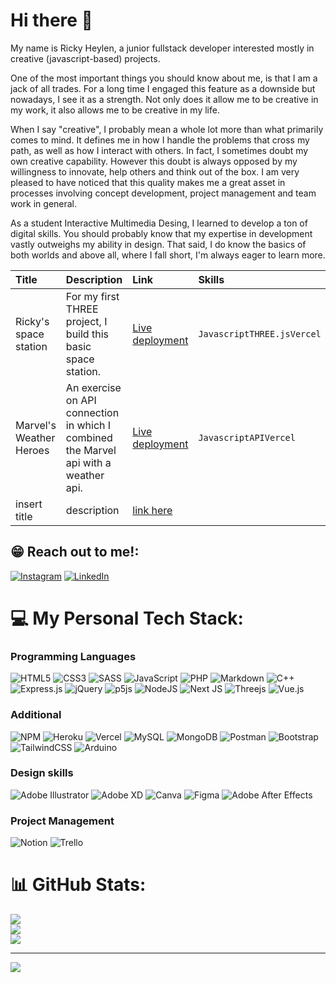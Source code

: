 # Hi there 👋
My name is Ricky Heylen, a junior fullstack developer interested mostly in creative (javascript-based) projects.


One of the most important things you should know about me, is that I am a jack of all trades. 
For a long time I engaged this feature as a downside but nowadays, I see it as a strength.
Not only does it allow me to be creative in my work, it also allows me to be creative in my life.

When I say "creative", I probably mean a whole lot more than what primarily comes to mind. It defines me in how I handle the problems that cross my path, as well as how I interact with others.
In fact, I sometimes doubt my own creative capability. However this doubt is always opposed by my willingness to innovate, help others and think out of the box. 
I am very pleased to have noticed that this quality makes me a great asset in processes involving concept development, project management and team work in general.

As a student Interactive Multimedia Desing, I learned to develop a ton of digital skills. You should probably know that my expertise in development vastly outweighs my ability in design. That said, I do know the basics of both worlds and above all, where I fall short, I'm always eager to learn more.


| Title      | Description  | Link       | Skills     |
|:-----------|:-------------|:-----------|:-----------|
| Ricky's space station | For my first THREE project, I build this basic space station. | [Live deployment](https://rickys-space-station.vercel.app/) | <code>Javascript</code><code>THREE.js</code><code>Vercel</code> |
| Marvel's Weather Heroes| An exercise on API connection in which I combined the Marvel api with a weather api. | [Live deployment](https://weather-application-rix11-h.vercel.app/) | <code>Javascript</code><code>API</code><code>Vercel</code> |
| insert title | description | [link here](www.google.com) | <code></code> |

## 😁 Reach out to me!:
[![Instagram](https://img.shields.io/badge/Instagram-%23E4405F.svg?logo=Instagram&logoColor=white)](https://instagram.com/https://www.instagram.com/rix.heylen/) [![LinkedIn](https://img.shields.io/badge/LinkedIn-%230077B5.svg?logo=linkedin&logoColor=white)](https://linkedin.com/in/https://www.linkedin.com/in/ricky-h-7bab56a3/) 


# 💻 My Personal Tech Stack:
### Programming Languages
![HTML5](https://img.shields.io/badge/html5-%23E34F26.svg?style=for-the-badge&logo=html5&logoColor=white) ![CSS3](https://img.shields.io/badge/css3-%231572B6.svg?style=for-the-badge&logo=css3&logoColor=white) ![SASS](https://img.shields.io/badge/SASS-hotpink.svg?style=for-the-badge&logo=SASS&logoColor=white) ![JavaScript](https://img.shields.io/badge/javascript-%23323330.svg?style=for-the-badge&logo=javascript&logoColor=%23F7DF1E) ![PHP](https://img.shields.io/badge/php-%23777BB4.svg?style=for-the-badge&logo=php&logoColor=white) ![Markdown](https://img.shields.io/badge/markdown-%23000000.svg?style=for-the-badge&logo=markdown&logoColor=white)  ![C++](https://img.shields.io/badge/c++-%2300599C.svg?style=for-the-badge&logo=c%2B%2B&logoColor=white) 
![Express.js](https://img.shields.io/badge/express.js-%23404d59.svg?style=for-the-badge&logo=express&logoColor=%2361DAFB) ![jQuery](https://img.shields.io/badge/jquery-%230769AD.svg?style=for-the-badge&logo=jquery&logoColor=white) ![p5js](https://img.shields.io/badge/p5.js-ED225D?style=for-the-badge&logo=p5.js&logoColor=FFFFFF) ![NodeJS](https://img.shields.io/badge/node.js-6DA55F?style=for-the-badge&logo=node.js&logoColor=white) ![Next JS](https://img.shields.io/badge/Next-black?style=for-the-badge&logo=next.js&logoColor=white) ![Threejs](https://img.shields.io/badge/threejs-black?style=for-the-badge&logo=three.js&logoColor=white) ![Vue.js](https://img.shields.io/badge/vuejs-%2335495e.svg?style=for-the-badge&logo=vuedotjs&logoColor=%234FC08D)

### Additional
![NPM](https://img.shields.io/badge/NPM-%23000000.svg?style=for-the-badge&logo=npm&logoColor=white) ![Heroku](https://img.shields.io/badge/heroku-%23430098.svg?style=for-the-badge&logo=heroku&logoColor=white) ![Vercel](https://img.shields.io/badge/vercel-%23000000.svg?style=for-the-badge&logo=vercel&logoColor=white) ![MySQL](https://img.shields.io/badge/mysql-%2300f.svg?style=for-the-badge&logo=mysql&logoColor=white) ![MongoDB](https://img.shields.io/badge/MongoDB-%234ea94b.svg?style=for-the-badge&logo=mongodb&logoColor=white)  ![Postman](https://img.shields.io/badge/Postman-FF6C37?style=for-the-badge&logo=postman&logoColor=white) ![Bootstrap](https://img.shields.io/badge/bootstrap-%23563D7C.svg?style=for-the-badge&logo=bootstrap&logoColor=white)  ![TailwindCSS](https://img.shields.io/badge/tailwindcss-%2338B2AC.svg?style=for-the-badge&logo=tailwind-css&logoColor=white)  ![Arduino](https://img.shields.io/badge/-Arduino-00979D?style=for-the-badge&logo=Arduino&logoColor=white) 

### Design skills
![Adobe Illustrator](https://img.shields.io/badge/adobeillustrator-%23FF9A00.svg?style=for-the-badge&logo=adobeillustrator&logoColor=white) ![Adobe XD](https://img.shields.io/badge/Adobe%20XD-470137?style=for-the-badge&logo=Adobe%20XD&logoColor=#FF61F6) ![Canva](https://img.shields.io/badge/Canva-%2300C4CC.svg?style=for-the-badge&logo=Canva&logoColor=white) 	![Figma](https://img.shields.io/badge/figma-%23F24E1E.svg?style=for-the-badge&logo=figma&logoColor=white) ![Adobe After Effects](https://img.shields.io/badge/Adobe%20After%20Effects-9999FF.svg?style=for-the-badge&logo=Adobe%20After%20Effects&logoColor=white) 

### Project Management
![Notion](https://img.shields.io/badge/Notion-%23000000.svg?style=for-the-badge&logo=notion&logoColor=white) ![Trello](https://img.shields.io/badge/Trello-%23026AA7.svg?style=for-the-badge&logo=Trello&logoColor=white) 

# 📊 GitHub Stats:
![](https://github-readme-stats.vercel.app/api?username=Rix11-H&theme=dark&hide_border=false&include_all_commits=false&count_private=false)<br/>
![](https://github-readme-streak-stats.herokuapp.com/?user=Rix11-H&theme=dark&hide_border=false)<br/>
![](https://github-readme-stats.vercel.app/api/top-langs/?username=Rix11-H&theme=dark&hide_border=false&include_all_commits=false&count_private=false&layout=compact)

---
[![](https://visitcount.itsvg.in/api?id=Rix11-H&icon=0&color=9)](https://visitcount.itsvg.in)


<!--
**Rix11-H/Rix11-H** is a ✨ _special_ ✨ repository because its `README.md` (this file) appears on your GitHub profile.

Here are some ideas to get you started:

- 🔭 I’m currently working on ...
- 🌱 I’m currently learning ...
- 👯 I’m looking to collaborate on ...
- 🤔 I’m looking for help with ...
- 💬 Ask me about ...
- 📫 How to reach me: ...
- 😄 Pronouns: ...
- ⚡ Fun fact: ...
-->
